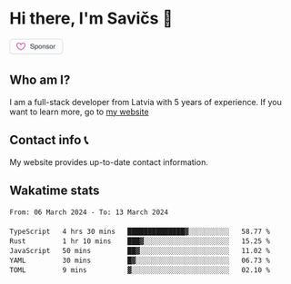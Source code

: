 # Hi there, I'm Savičs 👋

<a href="https://github.com/sponsors/Exerra" title="Sponsor Exerra"><img src="/assets/sponsor.svg?sanitize=true" width="94" height="28" aria-hidden="true"></a>
    
## Who am I?
I am a full-stack developer from Latvia with 5 years of experience. If you want to learn more, go to [my website](https://exerra.xyz)

## Contact info 📞
My website provides up-to-date contact information.

## Wakatime stats

<!--
<a href="https://status.exerra.xyz" id="freshstatus-badge-root"
  data-banner-style="compact">
  <img src="https://public-api.freshstatus.io/v1/public/badge.svg/?badge=0b9b52df-6e1d-4d16-b836-5595b35bcef8" />
    </a>
-->

<!--START_SECTION:waka-->

```txt
From: 06 March 2024 - To: 13 March 2024

TypeScript   4 hrs 30 mins   ██████████████▓░░░░░░░░░░   58.77 %
Rust         1 hr 10 mins    ███▓░░░░░░░░░░░░░░░░░░░░░   15.25 %
JavaScript   50 mins         ██▓░░░░░░░░░░░░░░░░░░░░░░   11.02 %
YAML         30 mins         █▓░░░░░░░░░░░░░░░░░░░░░░░   06.73 %
TOML         9 mins          ▓░░░░░░░░░░░░░░░░░░░░░░░░   02.10 %
```

<!--END_SECTION:waka-->
    
<!--
![Exerra's Github profile statistics](https://github.stats.exerra.xyz/api?username=Exerra&show_icons=true&theme=buefy&include_all_commits=true&count_private=true)
![Exerra's language statistics](https://github.stats.exerra.xyz/api/top-langs/?username=Exerra&layout=compact)
-->

